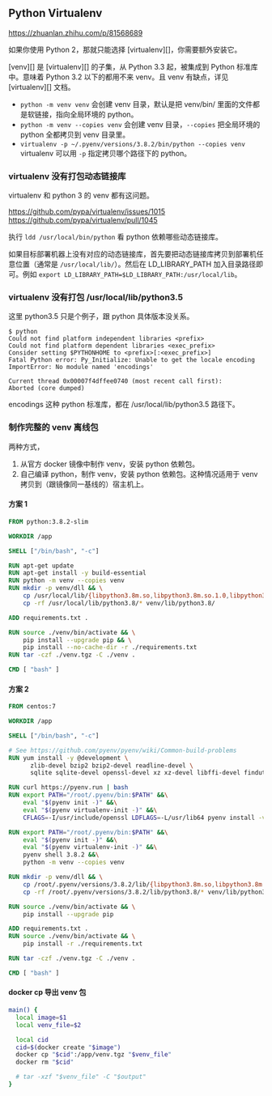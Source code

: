 ## Python Virtualenv

https://zhuanlan.zhihu.com/p/81568689

如果你使用 Python 2，那就只能选择 [virtualenv][]，你需要额外安装它。

[venv][] 是 [virtualenv][] 的子集，从 Python 3.3 起，被集成到 Python 标准库中。意味着 Python 3.2 以下的都用不来 venv。且 venv 有缺点，详见 [virtualenv][] 文档。

- `python -m venv venv` 会创建 venv 目录，默认是把 venv/bin/ 里面的文件都是软链接，指向全局环境的 python。
- `python -m venv --copies venv` 会创建 venv 目录，`--copies` 把全局环境的 python 全都拷贝到 venv 目录里。
- `virtualenv -p ~/.pyenv/versions/3.8.2/bin/python --copies venv` virtualenv 可以用 `-p` 指定拷贝哪个路径下的 python。

### virtualenv 没有打包动态链接库

virtualenv 和 python 3 的 venv 都有这问题。

https://github.com/pypa/virtualenv/issues/1015
https://github.com/pypa/virtualenv/pull/1045

执行 `ldd /usr/local/bin/python` 看 python 依赖哪些动态链接库。

如果目标部署机器上没有对应的动态链接库，首先要把动态链接库拷贝到部署机任意位置（通常是 `/usr/local/lib/`）。然后在 LD_LIBRARY_PATH 加入目录路径即可。例如 `export LD_LIBRARY_PATH=$LD_LIBRARY_PATH:/usr/local/lib`。

### virtualenv 没有打包 /usr/local/lib/python3.5

这里 python3.5 只是个例子，跟 python 具体版本没关系。

```
$ python
Could not find platform independent libraries <prefix>
Could not find platform dependent libraries <exec_prefix>
Consider setting $PYTHONHOME to <prefix>[:<exec_prefix>]
Fatal Python error: Py_Initialize: Unable to get the locale encoding
ImportError: No module named 'encodings'

Current thread 0x00007f4dffee0740 (most recent call first):
Aborted (core dumped)
```

encodings 这种 python 标准库，都在 /usr/local/lib/python3.5 路径下。


### 制作完整的 venv 离线包

两种方式，

1. 从官方 docker 镜像中制作 venv，安装 python 依赖包。
2. 自己编译 python，制作 venv，安装 python 依赖包。这种情况适用于 venv 拷贝到（跟镜像同一基线的）宿主机上。

#### 方案 1

```Dockerfile
FROM python:3.8.2-slim

WORKDIR /app

SHELL ["/bin/bash", "-c"]

RUN apt-get update
RUN apt-get install -y build-essential
RUN python -m venv --copies venv
RUN mkdir -p venv/dll && \
    cp /usr/local/lib/{libpython3.8m.so,libpython3.8m.so.1.0,libpython3.so} venv/dll/ && \
    cp -rf /usr/local/lib/python3.8/* venv/lib/python3.8/

ADD requirements.txt .

RUN source ./venv/bin/activate && \
    pip install --upgrade pip && \
    pip install --no-cache-dir -r ./requirements.txt
RUN tar -czf ./venv.tgz -C ./venv .

CMD [ "bash" ]
```

#### 方案 2

```Dockerfile
FROM centos:7

WORKDIR /app

SHELL ["/bin/bash", "-c"]

# See https://github.com/pyenv/pyenv/wiki/Common-build-problems
RUN yum install -y @development \
      zlib-devel bzip2 bzip2-devel readline-devel \
      sqlite sqlite-devel openssl-devel xz xz-devel libffi-devel findutils

RUN curl https://pyenv.run | bash
RUN export PATH="/root/.pyenv/bin:$PATH" &&\
    eval "$(pyenv init -)" &&\
    eval "$(pyenv virtualenv-init -)" &&\
    CFLAGS=-I/usr/include/openssl LDFLAGS=-L/usr/lib64 pyenv install -v 3.8.2

RUN export PATH="/root/.pyenv/bin:$PATH" &&\
    eval "$(pyenv init -)" &&\
    eval "$(pyenv virtualenv-init -)" &&\
    pyenv shell 3.8.2 &&\
    python -m venv --copies venv

RUN mkdir -p venv/dll && \
    cp /root/.pyenv/versions/3.8.2/lib/{libpython3.8m.so,libpython3.8m.so.1.0,libpython3.so} venv/dll/ && \
    cp -rf /root/.pyenv/versions/3.8.2/lib/python3.8/* venv/lib/python3.8/

RUN source ./venv/bin/activate && \
    pip install --upgrade pip

ADD requirements.txt .
RUN source ./venv/bin/activate && \
    pip install -r ./requirements.txt

RUN tar -czf ./venv.tgz -C ./venv .

CMD [ "bash" ]
```

#### docker cp 导出 venv 包

```sh
main() {
  local image=$1
  local venv_file=$2

  local cid
  cid=$(docker create "$image")
  docker cp "$cid":/app/venv.tgz "$venv_file"
  docker rm "$cid"

  # tar -xzf "$venv_file" -C "$output"
}
```
